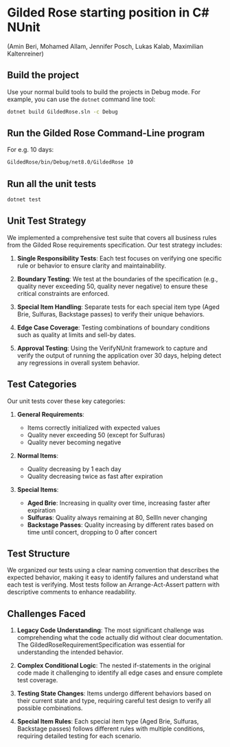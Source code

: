 # Gilded Rose starting position in C# NUnit
(Amin Beri, Mohamed Allam, Jennifer Posch, Lukas Kalab, Maximilian Kaltenreiner)

## Build the project

Use your normal build tools to build the projects in Debug mode.
For example, you can use the `dotnet` command line tool:

``` cmd
dotnet build GildedRose.sln -c Debug
```

## Run the Gilded Rose Command-Line program

For e.g. 10 days:

``` cmd
GildedRose/bin/Debug/net8.0/GildedRose 10
```

## Run all the unit tests

``` cmd
dotnet test
```

## Unit Test Strategy

We implemented a comprehensive test suite that covers all business rules from the Gilded Rose requirements specification. Our test strategy includes:

1. **Single Responsibility Tests**: Each test focuses on verifying one specific rule or behavior to ensure clarity and maintainability.

2. **Boundary Testing**: We test at the boundaries of the specification (e.g., quality never exceeding 50, quality never negative) to ensure these critical constraints are enforced.

3. **Special Item Handling**: Separate tests for each special item type (Aged Brie, Sulfuras, Backstage passes) to verify their unique behaviors.

4. **Edge Case Coverage**: Testing combinations of boundary conditions such as quality at limits and sell-by dates.

5. **Approval Testing**: Using the VerifyNUnit framework to capture and verify the output of running the application over 30 days, helping detect any regressions in overall system behavior.


## Test Categories

Our unit tests cover these key categories:

1. **General Requirements**:
   - Items correctly initialized with expected values
   - Quality never exceeding 50 (except for Sulfuras)
   - Quality never becoming negative

2. **Normal Items**:
   - Quality decreasing by 1 each day
   - Quality decreasing twice as fast after expiration

3. **Special Items**:
   - **Aged Brie**: Increasing in quality over time, increasing faster after expiration
   - **Sulfuras**: Quality always remaining at 80, SellIn never changing
   - **Backstage Passes**: Quality increasing by different rates based on time until concert, dropping to 0 after concert


## Test Structure

We organized our tests using a clear naming convention that describes the expected behavior, making it easy to identify failures and understand what each test is verifying. Most tests follow an Arrange-Act-Assert pattern with descriptive comments to enhance readability.


## Challenges Faced

1. **Legacy Code Understanding**: The most significant challenge was comprehending what the code actually did without clear documentation. The GildedRoseRequirementSpecification was essential for understanding the intended behavior.

2. **Complex Conditional Logic**: The nested if-statements in the original code made it challenging to identify all edge cases and ensure complete test coverage.

3. **Testing State Changes**: Items undergo different behaviors based on their current state and type, requiring careful test design to verify all possible combinations.

4. **Special Item Rules**: Each special item type (Aged Brie, Sulfuras, Backstage passes) follows different rules with multiple conditions, requiring detailed testing for each scenario.
